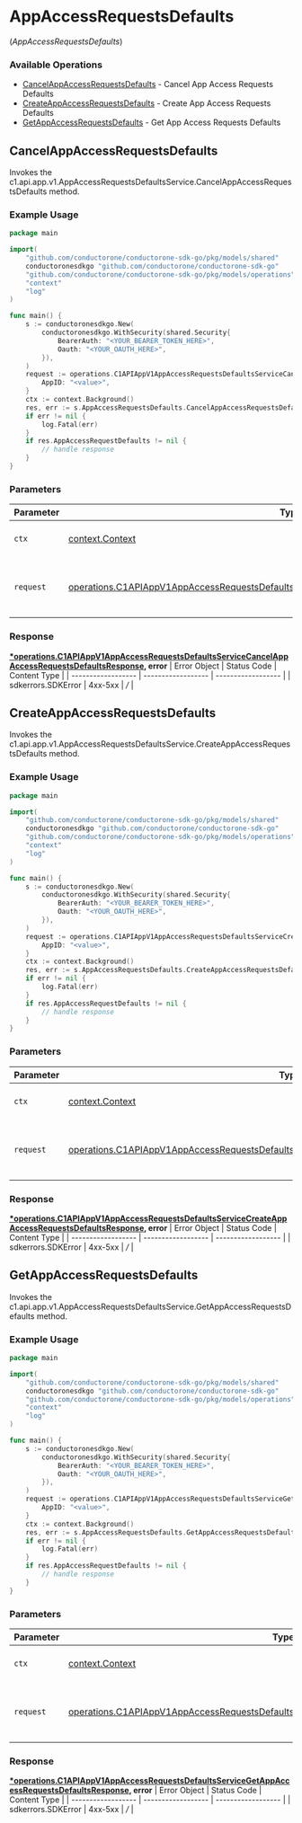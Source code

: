 # AppAccessRequestsDefaults
(*AppAccessRequestsDefaults*)

### Available Operations

* [CancelAppAccessRequestsDefaults](#cancelappaccessrequestsdefaults) - Cancel App Access Requests Defaults
* [CreateAppAccessRequestsDefaults](#createappaccessrequestsdefaults) - Create App Access Requests Defaults
* [GetAppAccessRequestsDefaults](#getappaccessrequestsdefaults) - Get App Access Requests Defaults

## CancelAppAccessRequestsDefaults

Invokes the c1.api.app.v1.AppAccessRequestsDefaultsService.CancelAppAccessRequestsDefaults method.

### Example Usage

```go
package main

import(
	"github.com/conductorone/conductorone-sdk-go/pkg/models/shared"
	conductoronesdkgo "github.com/conductorone/conductorone-sdk-go"
	"github.com/conductorone/conductorone-sdk-go/pkg/models/operations"
	"context"
	"log"
)

func main() {
    s := conductoronesdkgo.New(
        conductoronesdkgo.WithSecurity(shared.Security{
            BearerAuth: "<YOUR_BEARER_TOKEN_HERE>",
            Oauth: "<YOUR_OAUTH_HERE>",
        }),
    )
    request := operations.C1APIAppV1AppAccessRequestsDefaultsServiceCancelAppAccessRequestsDefaultsRequest{
        AppID: "<value>",
    }
    ctx := context.Background()
    res, err := s.AppAccessRequestsDefaults.CancelAppAccessRequestsDefaults(ctx, request)
    if err != nil {
        log.Fatal(err)
    }
    if res.AppAccessRequestDefaults != nil {
        // handle response
    }
}
```

### Parameters

| Parameter                                                                                                                                                                                                      | Type                                                                                                                                                                                                           | Required                                                                                                                                                                                                       | Description                                                                                                                                                                                                    |
| -------------------------------------------------------------------------------------------------------------------------------------------------------------------------------------------------------------- | -------------------------------------------------------------------------------------------------------------------------------------------------------------------------------------------------------------- | -------------------------------------------------------------------------------------------------------------------------------------------------------------------------------------------------------------- | -------------------------------------------------------------------------------------------------------------------------------------------------------------------------------------------------------------- |
| `ctx`                                                                                                                                                                                                          | [context.Context](https://pkg.go.dev/context#Context)                                                                                                                                                          | :heavy_check_mark:                                                                                                                                                                                             | The context to use for the request.                                                                                                                                                                            |
| `request`                                                                                                                                                                                                      | [operations.C1APIAppV1AppAccessRequestsDefaultsServiceCancelAppAccessRequestsDefaultsRequest](../../pkg/models/operations/c1apiappv1appaccessrequestsdefaultsservicecancelappaccessrequestsdefaultsrequest.md) | :heavy_check_mark:                                                                                                                                                                                             | The request object to use for the request.                                                                                                                                                                     |


### Response

**[*operations.C1APIAppV1AppAccessRequestsDefaultsServiceCancelAppAccessRequestsDefaultsResponse](../../pkg/models/operations/c1apiappv1appaccessrequestsdefaultsservicecancelappaccessrequestsdefaultsresponse.md), error**
| Error Object       | Status Code        | Content Type       |
| ------------------ | ------------------ | ------------------ |
| sdkerrors.SDKError | 4xx-5xx            | */*                |

## CreateAppAccessRequestsDefaults

Invokes the c1.api.app.v1.AppAccessRequestsDefaultsService.CreateAppAccessRequestsDefaults method.

### Example Usage

```go
package main

import(
	"github.com/conductorone/conductorone-sdk-go/pkg/models/shared"
	conductoronesdkgo "github.com/conductorone/conductorone-sdk-go"
	"github.com/conductorone/conductorone-sdk-go/pkg/models/operations"
	"context"
	"log"
)

func main() {
    s := conductoronesdkgo.New(
        conductoronesdkgo.WithSecurity(shared.Security{
            BearerAuth: "<YOUR_BEARER_TOKEN_HERE>",
            Oauth: "<YOUR_OAUTH_HERE>",
        }),
    )
    request := operations.C1APIAppV1AppAccessRequestsDefaultsServiceCreateAppAccessRequestsDefaultsRequest{
        AppID: "<value>",
    }
    ctx := context.Background()
    res, err := s.AppAccessRequestsDefaults.CreateAppAccessRequestsDefaults(ctx, request)
    if err != nil {
        log.Fatal(err)
    }
    if res.AppAccessRequestDefaults != nil {
        // handle response
    }
}
```

### Parameters

| Parameter                                                                                                                                                                                                      | Type                                                                                                                                                                                                           | Required                                                                                                                                                                                                       | Description                                                                                                                                                                                                    |
| -------------------------------------------------------------------------------------------------------------------------------------------------------------------------------------------------------------- | -------------------------------------------------------------------------------------------------------------------------------------------------------------------------------------------------------------- | -------------------------------------------------------------------------------------------------------------------------------------------------------------------------------------------------------------- | -------------------------------------------------------------------------------------------------------------------------------------------------------------------------------------------------------------- |
| `ctx`                                                                                                                                                                                                          | [context.Context](https://pkg.go.dev/context#Context)                                                                                                                                                          | :heavy_check_mark:                                                                                                                                                                                             | The context to use for the request.                                                                                                                                                                            |
| `request`                                                                                                                                                                                                      | [operations.C1APIAppV1AppAccessRequestsDefaultsServiceCreateAppAccessRequestsDefaultsRequest](../../pkg/models/operations/c1apiappv1appaccessrequestsdefaultsservicecreateappaccessrequestsdefaultsrequest.md) | :heavy_check_mark:                                                                                                                                                                                             | The request object to use for the request.                                                                                                                                                                     |


### Response

**[*operations.C1APIAppV1AppAccessRequestsDefaultsServiceCreateAppAccessRequestsDefaultsResponse](../../pkg/models/operations/c1apiappv1appaccessrequestsdefaultsservicecreateappaccessrequestsdefaultsresponse.md), error**
| Error Object       | Status Code        | Content Type       |
| ------------------ | ------------------ | ------------------ |
| sdkerrors.SDKError | 4xx-5xx            | */*                |

## GetAppAccessRequestsDefaults

Invokes the c1.api.app.v1.AppAccessRequestsDefaultsService.GetAppAccessRequestsDefaults method.

### Example Usage

```go
package main

import(
	"github.com/conductorone/conductorone-sdk-go/pkg/models/shared"
	conductoronesdkgo "github.com/conductorone/conductorone-sdk-go"
	"github.com/conductorone/conductorone-sdk-go/pkg/models/operations"
	"context"
	"log"
)

func main() {
    s := conductoronesdkgo.New(
        conductoronesdkgo.WithSecurity(shared.Security{
            BearerAuth: "<YOUR_BEARER_TOKEN_HERE>",
            Oauth: "<YOUR_OAUTH_HERE>",
        }),
    )
    request := operations.C1APIAppV1AppAccessRequestsDefaultsServiceGetAppAccessRequestsDefaultsRequest{
        AppID: "<value>",
    }
    ctx := context.Background()
    res, err := s.AppAccessRequestsDefaults.GetAppAccessRequestsDefaults(ctx, request)
    if err != nil {
        log.Fatal(err)
    }
    if res.AppAccessRequestDefaults != nil {
        // handle response
    }
}
```

### Parameters

| Parameter                                                                                                                                                                                                | Type                                                                                                                                                                                                     | Required                                                                                                                                                                                                 | Description                                                                                                                                                                                              |
| -------------------------------------------------------------------------------------------------------------------------------------------------------------------------------------------------------- | -------------------------------------------------------------------------------------------------------------------------------------------------------------------------------------------------------- | -------------------------------------------------------------------------------------------------------------------------------------------------------------------------------------------------------- | -------------------------------------------------------------------------------------------------------------------------------------------------------------------------------------------------------- |
| `ctx`                                                                                                                                                                                                    | [context.Context](https://pkg.go.dev/context#Context)                                                                                                                                                    | :heavy_check_mark:                                                                                                                                                                                       | The context to use for the request.                                                                                                                                                                      |
| `request`                                                                                                                                                                                                | [operations.C1APIAppV1AppAccessRequestsDefaultsServiceGetAppAccessRequestsDefaultsRequest](../../pkg/models/operations/c1apiappv1appaccessrequestsdefaultsservicegetappaccessrequestsdefaultsrequest.md) | :heavy_check_mark:                                                                                                                                                                                       | The request object to use for the request.                                                                                                                                                               |


### Response

**[*operations.C1APIAppV1AppAccessRequestsDefaultsServiceGetAppAccessRequestsDefaultsResponse](../../pkg/models/operations/c1apiappv1appaccessrequestsdefaultsservicegetappaccessrequestsdefaultsresponse.md), error**
| Error Object       | Status Code        | Content Type       |
| ------------------ | ------------------ | ------------------ |
| sdkerrors.SDKError | 4xx-5xx            | */*                |
